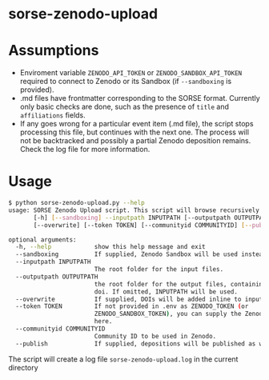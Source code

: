 # sorse-zenodo-upload

# Assumptions
- Enviroment variable `ZENODO_API_TOKEN` or `ZENODO_SANDBOX_API_TOKEN` required to connect to Zenodo or its Sandbox (if `--sandboxing` is provided).
- .md files have frontmatter corresponding to the SORSE format. Currently only basic checks are done, such as the presence of `title` and `affiliations` fields.
- If any goes wrong for a particular event item (.md file), the script stops processing this file, but continues with the next one. The process will not be backtracked and possibly a partial Zenodo deposition remains. Check the log file for more information.

# Usage

```sh
$ python sorse-zenodo-upload.py --help
usage: SORSE Zenodo Upload script. This script will browse recursively through INPUTPATH and look for .md files that match the format of the SORSE events.
       [-h] [--sandboxing] --inputpath INPUTPATH [--outputpath OUTPUTPATH]
       [--overwrite] [--token TOKEN] [--communityid COMMUNITYID] [--publish]

optional arguments:
  -h, --help            show this help message and exit
  --sandboxing          If supplied, Zenodo Sandbox will be used instead.
  --inputpath INPUTPATH
                        The root folder for the input files.
  --outputpath OUTPUTPATH
                        the root folder for the output files, containing the
                        doi. If omitted, INPUTPATH will be used.
  --overwrite           If supplied, DOIs will be added inline to input files.
  --token TOKEN         If not provided in .env as ZENODO_TOKEN (or
                        ZENODO_SANDBOX_TOKEN), you can supply the Zenodo Token
                        here.
  --communityid COMMUNITYID
                        Community ID to be used in Zenodo.
  --publish             If supplied, depositions will be published as well.
```

The script will create a log file `sorse-zenodo-upload.log` in the current directory
